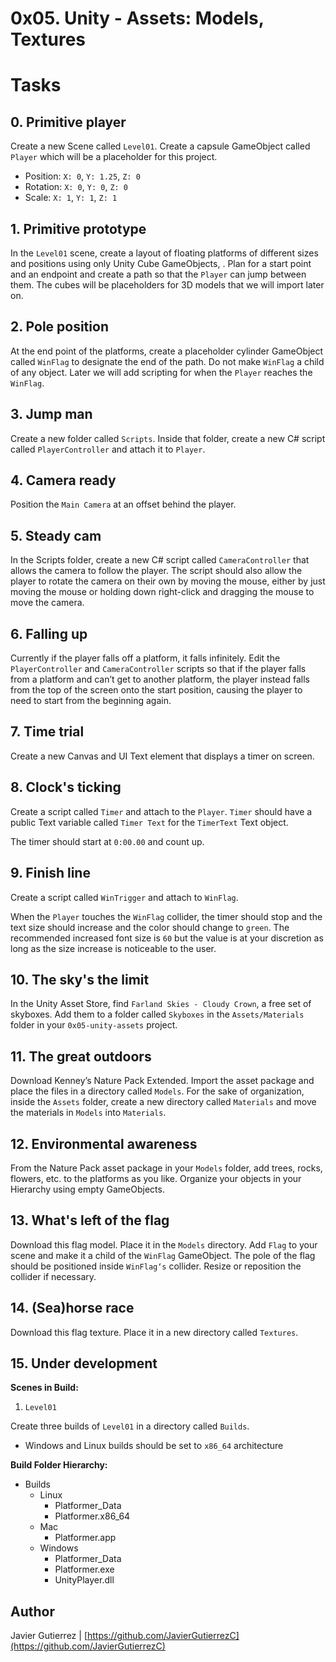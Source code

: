 # 0x05. Unity - Assets: Models, Textures

# Tasks

## 0. Primitive player 
Create a new Scene called ```Level01```. Create a capsule GameObject called ```Player``` which will be a placeholder for this project.

* Position: ```X: 0```, ```Y: 1.25```, ```Z: 0```
* Rotation: ```X: 0```, ```Y: 0```, ```Z: 0```
* Scale: ```X: 1```, ```Y: 1```, ```Z: 1```
          
## 1. Primitive prototype 
In the ```Level01``` scene, create a layout of floating platforms of different sizes and positions using only Unity Cube GameObjects, . Plan for a start point and an endpoint and create a path so that the ```Player``` can jump between them. The cubes will be placeholders for 3D models that we will import later on.

## 2. Pole position 
At the end point of the platforms, create a placeholder cylinder GameObject called ```WinFlag``` to designate the end of the path. Do not make ```WinFlag``` a child of any object. Later we will add scripting for when the ```Player``` reaches the ```WinFlag```.

## 3. Jump man 
Create a new folder called ```Scripts```. Inside that folder, create a new C# script called ```PlayerController``` and attach it to ```Player```.

## 4. Camera ready 
Position the ```Main Camera``` at an offset behind the player.

## 5. Steady cam 
In the Scripts folder, create a new C# script called ```CameraController``` that allows the camera to follow the player. The script should also allow the player to rotate the camera on their own by moving the mouse, either by just moving the mouse or holding down right-click and dragging the mouse to move the camera.

## 6. Falling up 
Currently if the player falls off a platform, it falls infinitely. Edit the ```PlayerController``` and ```CameraController``` scripts so that if the player falls from a platform and can’t get to another platform, the player instead falls from the top of the screen onto the start position, causing the player to need to start from the beginning again.

## 7. Time trial 
Create a new Canvas and UI Text element that displays a timer on screen.

## 8. Clock's ticking 
Create a script called ```Timer``` and attach to the ```Player```. ```Timer``` should have a public Text variable called ```Timer Text``` for the ```TimerText``` Text object.

The timer should start at ```0:00.00``` and count up.

## 9. Finish line 
Create a script called ```WinTrigger``` and attach to ```WinFlag```.

When the ```Player``` touches the ```WinFlag``` collider, the timer should stop and the text size should increase and the color should change to ```green```. The recommended increased font size is ```60``` but the value is at your discretion as long as the size increase is noticeable to the user.

## 10. The sky's the limit 
In the Unity Asset Store, find ```Farland Skies - Cloudy Crown```, a free set of skyboxes. Add them to a folder called ```Skyboxes``` in the ```Assets/Materials``` folder in your ```0x05-unity-assets``` project.

## 11. The great outdoors 
Download Kenney’s Nature Pack Extended. Import the asset package and place the files in a directory called ```Models```. For the sake of organization, inside the ```Assets``` folder, create a new directory called ```Materials``` and move the materials in ```Models``` into ```Materials```.

## 12. Environmental awareness 
From the Nature Pack asset package in your ```Models``` folder, add trees, rocks, flowers, etc. to the platforms as you like. Organize your objects in your Hierarchy using empty GameObjects.

## 13. What's left of the flag 
Download this flag model. Place it in the ```Models``` directory. Add ```Flag``` to your scene and make it a child of the ```WinFlag``` GameObject. The pole of the flag should be positioned inside ```WinFlag‘s``` collider. Resize or reposition the collider if necessary.

## 14. (Sea)horse race 
Download this flag texture. Place it in a new directory called ```Textures```.

## 15. Under development 
**Scenes in Build:**

1. ```Level01```

Create three builds of ```Level01``` in a directory called ```Builds```.

 * Windows and Linux builds should be set to ```x86_64``` architecture

**Build Folder Hierarchy:**

* Builds
  * Linux
    * Platformer_Data
    * Platformer.x86_64
  * Mac
    * Platformer.app
  * Windows
    * Platformer_Data
    * Platformer.exe
    * UnityPlayer.dll



## Author

Javier Gutierrez  | [https://github.com/JavierGutierrezC](https://github.com/JavierGutierrezC)